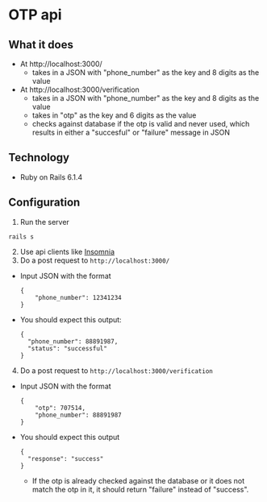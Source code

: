 # OTP api

## What it does
* At http://localhost:3000/
  * takes in a JSON with "phone_number" as the key and 8 digits as the value
* At http://localhost:3000/verification
  * takes in a JSON with "phone_number" as the key and 8 digits as the value
  * takes in "otp" as the key and 6 digits as the value
  * checks against database if the otp is valid and never used, which results in either a "succesful" or "failure" message in JSON

## Technology

* Ruby on Rails 6.1.4

## Configuration

1. Run the server
```
rails s
```
2. Use api clients like [Insomnia](https://insomnia.rest/)
3. Do a post request to `http://localhost:3000/`
* Input JSON with the format
  ```
  {
	  "phone_number": 12341234
  }
  ```
* You should expect this output:
  ```
  {
    "phone_number": 88891987,
    "status": "successful"
  }
  ```
4. Do a post request to `http://localhost:3000/verification`
* Input JSON with the format
  ```
  {
	  "otp": 707514,
	  "phone_number": 88891987
  }
  ```
* You should expect this output
  ```
  {
    "response": "success"
  }
  ```
  * If the otp is already checked against the database or it does not match the otp in it, it should return "failure" instead of "success".

